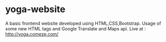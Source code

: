 # yoga-website
A basic frontend website developed using HTML,CSS,Bootstrap.
Usage of some new HTML tags and Google Translate and Maps api.
Live at :
http://yoga.comeze.com/
